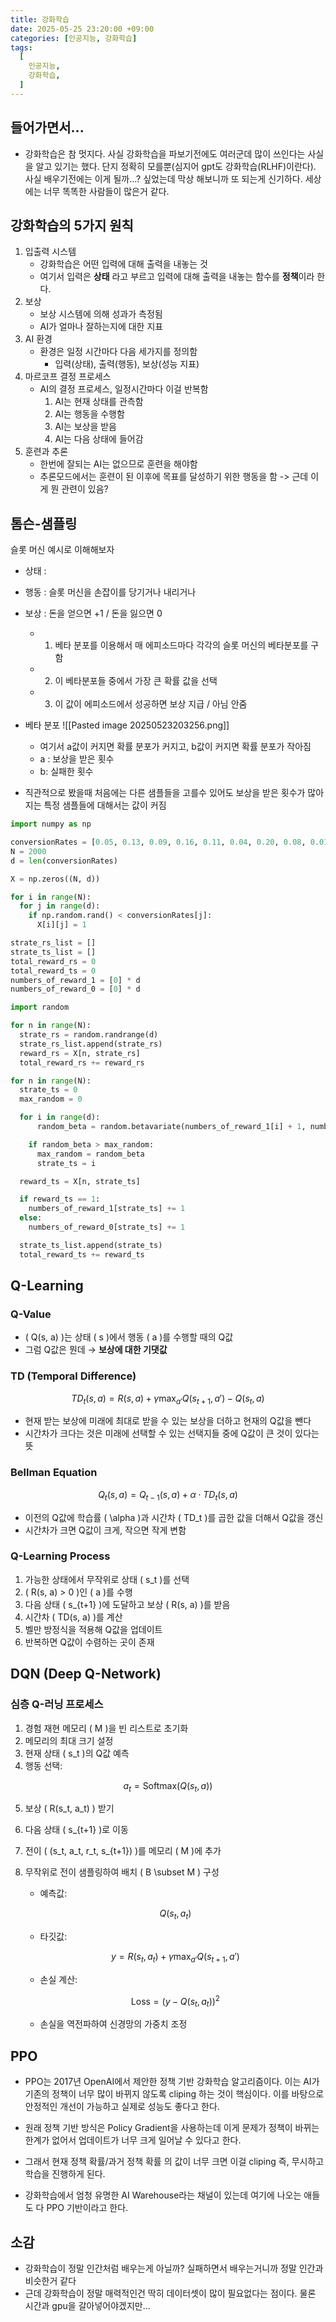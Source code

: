 ```yaml
---
title: 강화학습
date: 2025-05-25 23:20:00 +09:00
categories: [인공지능, 강화학습]
tags: 
  [
    인공지능,
    강화학습,
  ]
---
```

## 들어가면서...
- 강화학습은 참 멋지다. 사실 강화학습을 파보기전에도 여러군데 많이 쓰인다는 사실을 알고 있기는 했다. 단지 정확히 모를뿐(심지어 gpt도 강화학습(RLHF)이란다). 사실 배우기전에는 이게 될까...? 싶었는데 막상 해보니까 또 되는게 신기하다. 세상에는 너무 똑똑한 사람들이 많은거 같다. 

## 강화학습의 5가지 원칙
1. 입출력 시스템
	- 강화학습은 어떤 입력에 대해 출력을 내놓는 것 
	- 여기서 입력은 **상태** 라고 부르고 입력에 대해 출력을 내놓는 함수를 **정책**이라 한다.
2. 보상
	- 보상 시스템에 의해 성과가 측정됨
	- AI가 얼마나 잘하는지에 대한 지표
3. AI 환경
	- 환경은 일정 시간마다 다음 세가지를 정의함
		- 입력(상태), 출력(행동), 보상(성능 지표)
4. 마르코프 결정 프로세스
	- AI의 결정 프로세스, 일정시간마다 이걸 반복함
		1. AI는 현재 상태를 관측함
		2. AI는 행동을 수행함
		3. AI는 보상을 받음
		4. AI는 다음 상태에 들어감
5. 훈련과 추론
	- 한번에 잘되는 AI는 없으므로 훈련을 해야함
	- 추론모드에서는 훈련이 된 이후에 목표를 달성하기 위한 행동을 함 -> 근데 이게 뭔 관련이 있음?

## 톰슨-샘플링
슬롯 머신 예시로 이해해보자
- 상태 : 
- 행동 : 슬롯 머신을 손잡이를 당기거나 내리거나
- 보상 : 돈을 얻으면 +1 / 돈을 잃으면 0
	- 1. 베타 분포를 이용해서 매 에피소드마다 각각의 슬롯 머신의 베타분포를 구함
	- 2. 이 베타분포들 중에서 가장 큰 확률 값을 선택
	- 3. 이 값이 에피소드에서 성공하면 보상 지급 / 아님 안줌

- 베타 분포
	![[Pasted image 20250523203256.png]]
	- 여기서 a값이 커지면 확률 분포가 커지고, b값이 커지면 확률 분포가 작아짐
	- a : 보상을 받은 횟수
	- b: 실패한 횟수
- 직관적으로 봤을때 처음에는 다른 샘플들을 고를수 있어도 보상을 받은 횟수가 많아지는 특정 샘플들에 대해서는 값이 커짐

```python
import numpy as np

conversionRates = [0.05, 0.13, 0.09, 0.16, 0.11, 0.04, 0.20, 0.08, 0.01]
N = 2000
d = len(conversionRates)

X = np.zeros((N, d))

for i in range(N):
  for j in range(d):
    if np.random.rand() < conversionRates[j]:
      X[i][j] = 1

strate_rs_list = []
strate_ts_list = []
total_reward_rs = 0
total_reward_ts = 0
numbers_of_reward_1 = [0] * d
numbers_of_reward_0 = [0] * d

import random

for n in range(N):
  strate_rs = random.randrange(d)
  strate_rs_list.append(strate_rs)
  reward_rs = X[n, strate_rs]
  total_reward_rs += reward_rs

for n in range(N):
  strate_ts = 0
  max_random = 0

  for i in range(d):
	  random_beta = random.betavariate(numbers_of_reward_1[i] + 1, numbers_of_reward_0[i] + 1)

    if random_beta > max_random:
      max_random = random_beta
      strate_ts = i

  reward_ts = X[n, strate_ts]

  if reward_ts == 1:
    numbers_of_reward_1[strate_ts] += 1
  else:
    numbers_of_reward_0[strate_ts] += 1

  strate_ts_list.append(strate_ts)
  total_reward_ts += reward_ts
```

## Q-Learning

### Q-Value

- \( Q(s, a) \)는 상태 \( s \)에서 행동 \( a \)를 수행할 때의 Q값  
- 그럼 Q값은 뭔데 → **보상에 대한 기댓값**

### TD (Temporal Difference)

$$
TD_t(s, a) = R(s, a) + \gamma \max_{a'} Q(s_{t+1}, a') - Q(s_t, a)
$$

- 현재 받는 보상에 미래에 최대로 받을 수 있는 보상을 더하고 현재의 Q값을 뺀다  
- 시간차가 크다는 것은 미래에 선택할 수 있는 선택지들 중에 Q값이 큰 것이 있다는 뜻

### Bellman Equation

$$
Q_t(s, a) = Q_{t-1}(s, a) + \alpha \cdot TD_t(s, a)
$$

- 이전의 Q값에 학습률 \( \alpha \)과 시간차 \( TD_t \)를 곱한 값을 더해서 Q값을 갱신  
- 시간차가 크면 Q값이 크게, 작으면 작게 변함

### Q-Learning Process

1. 가능한 상태에서 무작위로 상태 \( s_t \)를 선택  
2. \( R(s, a) > 0 \)인 \( a \)를 수행  
3. 다음 상태 \( s_{t+1} \)에 도달하고 보상 \( R(s, a) \)를 받음  
4. 시간차 \( TD(s, a) \)를 계산  
5. 벨만 방정식을 적용해 Q값을 업데이트  
6. 반복하면 Q값이 수렴하는 곳이 존재


## DQN (Deep Q-Network)

### 심층 Q-러닝 프로세스

1. 경험 재현 메모리 \( M \)을 빈 리스트로 초기화  
2. 메모리의 최대 크기 설정  
3. 현재 상태 \( s_t \)의 Q값 예측  
4. 행동 선택:

$$
a_t = \text{Softmax}(Q(s_t, a))
$$

5. 보상 \( R(s_t, a_t) \) 받기  
6. 다음 상태 \( s_{t+1} \)로 이동  
7. 전이 \( (s_t, a_t, r_t, s_{t+1}) \)를 메모리 \( M \)에 추가  
8. 무작위로 전이 샘플링하여 배치 \( B \subset M \) 구성

   - 예측값:

   $$
   Q(s_t, a_t)
   $$

   - 타깃값:

   $$
   y = R(s_t, a_t) + \gamma \max_{a'} Q(s_{t+1}, a')
   $$

   - 손실 계산:

   $$
   \text{Loss} = (y - Q(s_t, a_t))^2
   $$

   - 손실을 역전파하여 신경망의 가중치 조정

## PPO

- PPO는 2017년 OpenAI에서 제안한 정책 기반 강화학습 알고리즘이다. 이는 AI가 기존의 정책이 너무 많이 바뀌지 않도록 cliping 하는 것이 핵심이다. 이를 바탕으로 안정적인 개선이 가능하고 실제로 성능도 좋다고 한다. 

- 원래 정책 기반 방식은 Policy Gradient을 사용하는데 이게 문제가 정책이 바뀌는 한계가 없어서 업데이트가 너무 크게 일어날 수 있다고 한다. 

- 그래서 현재 정책 확률/과거 정책 확률 의 값이 너무 크면 이걸 cliping 즉, 무시하고 학습을 진행하게 된다. 

- 강화학습에서 엄청 유명한 AI Warehouse라는 채널이 있는데 여기에 나오는 애들도 다 PPO 기반이라고 한다. 

## 소감
- 강화학습이 정말 인간처럼 배우는게 아닐까? 실패하면서 배우는거니까 정말 인간과 비슷한거 같다
- 근데 강화학습이 정말 매력적인건 딱히 데이터셋이 많이 필요없다는 점이다. 물론 시간과 gpu을 갈아넣어야겠지만...